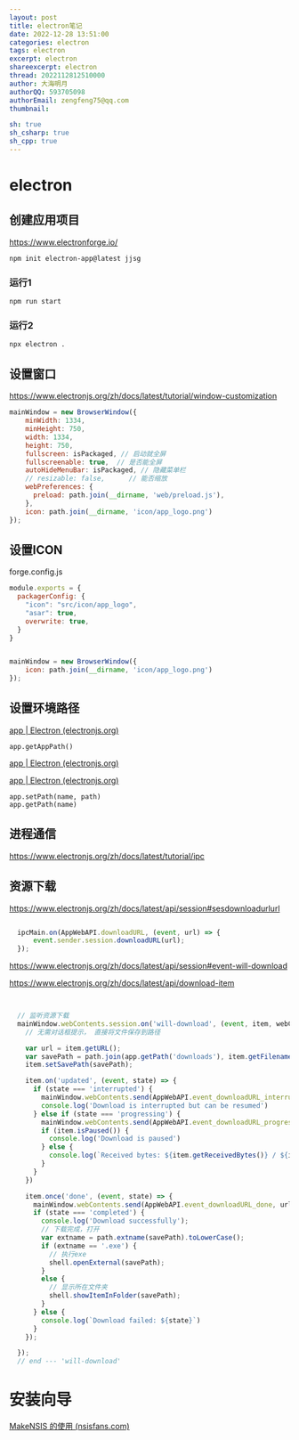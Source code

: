 ```yaml
---
layout: post
title: electron笔记
date: 2022-12-28 13:51:00
categories: electron
tags: electron
excerpt: electron
shareexcerpt: electron
thread: 2022112812510000
author: 大海明月
authorQQ: 593705098
authorEmail: zengfeng75@qq.com
thumbnail:

sh: true
sh_csharp: true
sh_cpp: true
---
```




# electron

## 创建应用项目
https://www.electronforge.io/

```shell
npm init electron-app@latest jjsg 
```

### 运行1

```shell
npm run start
```

### 运行2

```shell
npx electron .
```

## 设置窗口

https://www.electronjs.org/zh/docs/latest/tutorial/window-customization

```javascript
mainWindow = new BrowserWindow({
    minWidth: 1334,
    minHeight: 750,
    width: 1334,
    height: 750,
    fullscreen: isPackaged, // 启动就全屏
    fullscreenable: true,  // 是否能全屏
    autoHideMenuBar: isPackaged, // 隐藏菜单栏
    // resizable: false,      // 能否缩放
    webPreferences: {
      preload: path.join(__dirname, 'web/preload.js'),
    },
    icon: path.join(__dirname, 'icon/app_logo.png')
});
```

## 设置ICON

forge.config.js

```javascript
module.exports = {
  packagerConfig: {
    "icon": "src/icon/app_logo",
    "asar": true,
    overwrite: true,
  }
}

```


```javascript

mainWindow = new BrowserWindow({
    icon: path.join(__dirname, 'icon/app_logo.png')
});

```



## 设置环境路径

[app | Electron (electronjs.org)](https://www.electronjs.org/zh/docs/latest/api/app#appgetapppath)

```
app.getAppPath()
```



[app | Electron (electronjs.org)](https://www.electronjs.org/zh/docs/latest/api/app#appgetpathname)

[app | Electron (electronjs.org)](https://www.electronjs.org/zh/docs/latest/api/app#appsetpathname-path)

```
app.setPath(name, path)
app.getPath(name)
```



## 进程通信

https://www.electronjs.org/zh/docs/latest/tutorial/ipc


## 资源下载

https://www.electronjs.org/zh/docs/latest/api/session#sesdownloadurlurl

```javascript

  ipcMain.on(AppWebAPI.downloadURL, (event, url) => {
      event.sender.session.downloadURL(url);
  });

```



https://www.electronjs.org/zh/docs/latest/api/session#event-will-download

https://www.electronjs.org/zh/docs/latest/api/download-item

```javascript

  
  // 监听资源下载
  mainWindow.webContents.session.on('will-download', (event, item, webContents) => {
    // 无需对话框提示， 直接将文件保存到路径

    var url = item.getURL();
    var savePath = path.join(app.getPath('downloads'), item.getFilename());
    item.setSavePath(savePath);

    item.on('updated', (event, state) => {
      if (state === 'interrupted') {
        mainWindow.webContents.send(AppWebAPI.event_downloadURL_interrupted, url);
        console.log('Download is interrupted but can be resumed')
      } else if (state === 'progressing') {
        mainWindow.webContents.send(AppWebAPI.event_downloadURL_progressing, url, item.getReceivedBytes(), item.getTotalBytes(), Math.floor(item.getReceivedBytes() / item.getTotalBytes() * 100));
        if (item.isPaused()) {
          console.log('Download is paused')
        } else {
          console.log(`Received bytes: ${item.getReceivedBytes()} / ${item.getTotalBytes()},  ${Math.floor(item.getReceivedBytes() / item.getTotalBytes() * 100)}%`)
        }
      }
    })

    item.once('done', (event, state) => {
      mainWindow.webContents.send(AppWebAPI.event_downloadURL_done, url, state);
      if (state === 'completed') {
        console.log('Download successfully');
        // 下载完成，打开
        var extname = path.extname(savePath).toLowerCase();
        if (extname == '.exe') {
          // 执行exe
          shell.openExternal(savePath);
        }
        else {
          // 显示所在文件夹
          shell.showItemInFolder(savePath);
        }
      } else {
        console.log(`Download failed: ${state}`)
      }
    });

  });
  // end --- 'will-download'

```

# 安装向导

[MakeNSIS 的使用 (nsisfans.com)](https://www.nsisfans.com/help/Section3.1.html)

